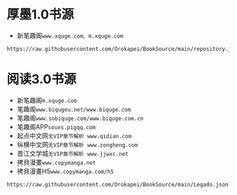 # 厚墨1.0书源
- 新笔趣阁``www.xquge.com、m.xquge.com``
```
https://raw.githubusercontent.com/Orokapei/BookSource/main/repository.json
```
# 阅读3.0书源
- 新笔趣阁``m.xquge.com``
- 笔趣阁``www.biqugeu.net/www.biquge.com``
- 笔趣阁``www.sobiquge.com/www.biquge.com.cn``
- 笔趣阁APP``souxs.pigqq.com``
- 起点中文网``无VIP章节解析 www.qidian.com``
- 纵横中文网``无VIP章节解析 www.zongheng.com``
- 晋江文学城``无VIP章节解析 www.jjwxc.net``
- 拷貝漫畫``www.copymanga.net``
- 拷貝漫畫H5``www.copymanga.com/h5``
```
https://raw.githubusercontent.com/Orokapei/BookSource/main/Legado.json
```
